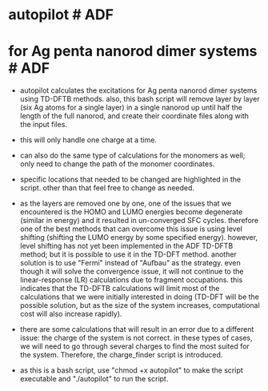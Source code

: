 # autopilot # ADF
# for Ag penta nanorod dimer systems # ADF

* autopilot calculates the excitations for Ag penta nanorod dimer systems using TD-DFTB methods. also, this bash script will remove layer by layer (six Ag atoms for a single layer) in a single nanorod up until half the length of the full nanorod, and create their coordinate files along with the input files.

* this will only handle one charge at a time.

* can also do the same type of calculations for the monomers as well; only need to change the path of the monomer coordinates.

* specific locations that needed to be changed are highlighted in the script. other than that feel free to change as needed.

* as the layers are removed one by one, one of the issues that we encountered is the HOMO and LUMO energies become degenerate (similar in energy) and it resulted in un-converged SFC cycles. therefore one of the best methods that can overcome this issue is using level shifting (shifting the LUMO energy by some specified energy). however, level shifting has not yet been implemented in the ADF TD-DFTB method; but it is possible to use it in the TD-DFT method. another solution is to use "Fermi" instead of "Aufbau" as the strategy. even though it will solve the convergence issue, it will not continue to the linear-response (LR) calculations due to fragment occupations. this indicates that the TD-DFTB calculations will limit most of the calculations that we were initially interested in doing (TD-DFT will be the possible solution, but as the size of the system increases, computational cost will also increase rapidly).

* there are some calculations that will result in an error due to a different issue: the charge of the system is not correct. in these types of cases, we will need to go through several charges to find the most suited for the system. Therefore, the charge_finder script is introduced.

* as this is a bash script, use "chmod +x autopilot" to make the script executable and "./autopilot" to run the script.
